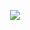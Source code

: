 <p align="center">
  <img src="https://cdn.betterttv.net/emote/5f1b0186cf6d2144653d2970/3x" />
</p>
